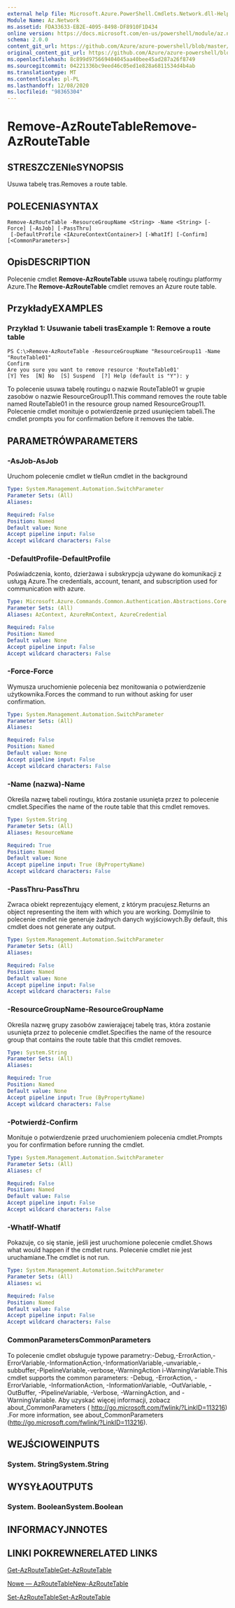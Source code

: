 ```yaml
---
external help file: Microsoft.Azure.PowerShell.Cmdlets.Network.dll-Help.xml
Module Name: Az.Network
ms.assetid: FDA33633-EB2E-4095-8498-DF8910F1D434
online version: https://docs.microsoft.com/en-us/powershell/module/az.network/remove-azroutetable
schema: 2.0.0
content_git_url: https://github.com/Azure/azure-powershell/blob/master/src/Network/Network/help/Remove-AzRouteTable.md
original_content_git_url: https://github.com/Azure/azure-powershell/blob/master/src/Network/Network/help/Remove-AzRouteTable.md
ms.openlocfilehash: 8c899d975669404045aa40bee45ad287a26f8749
ms.sourcegitcommit: 04221336bc9eed46c05ed1e828a6811534d4b4ab
ms.translationtype: MT
ms.contentlocale: pl-PL
ms.lasthandoff: 12/08/2020
ms.locfileid: "98365304"
---
```

# <span data-ttu-id="0a170-101">Remove-AzRouteTable</span><span class="sxs-lookup"><span data-stu-id="0a170-101">Remove-AzRouteTable</span></span>

## <span data-ttu-id="0a170-102">STRESZCZENIe</span><span class="sxs-lookup"><span data-stu-id="0a170-102">SYNOPSIS</span></span>
<span data-ttu-id="0a170-103">Usuwa tabelę tras.</span><span class="sxs-lookup"><span data-stu-id="0a170-103">Removes a route table.</span></span>

## <span data-ttu-id="0a170-104">POLECENIA</span><span class="sxs-lookup"><span data-stu-id="0a170-104">SYNTAX</span></span>

```
Remove-AzRouteTable -ResourceGroupName <String> -Name <String> [-Force] [-AsJob] [-PassThru]
 [-DefaultProfile <IAzureContextContainer>] [-WhatIf] [-Confirm] [<CommonParameters>]
```

## <span data-ttu-id="0a170-105">Opis</span><span class="sxs-lookup"><span data-stu-id="0a170-105">DESCRIPTION</span></span>
<span data-ttu-id="0a170-106">Polecenie cmdlet **Remove-AzRouteTable** usuwa tabelę routingu platformy Azure.</span><span class="sxs-lookup"><span data-stu-id="0a170-106">The **Remove-AzRouteTable** cmdlet removes an Azure route table.</span></span>

## <span data-ttu-id="0a170-107">Przykłady</span><span class="sxs-lookup"><span data-stu-id="0a170-107">EXAMPLES</span></span>

### <span data-ttu-id="0a170-108">Przykład 1: Usuwanie tabeli tras</span><span class="sxs-lookup"><span data-stu-id="0a170-108">Example 1: Remove a route table</span></span>
```
PS C:\>Remove-AzRouteTable -ResourceGroupName "ResourceGroup11 -Name "RouteTable01"
Confirm
Are you sure you want to remove resource 'RouteTable01'
[Y] Yes  [N] No  [S] Suspend  [?] Help (default is "Y"): y
```

<span data-ttu-id="0a170-109">To polecenie usuwa tabelę routingu o nazwie RouteTable01 w grupie zasobów o nazwie ResourceGroup11.</span><span class="sxs-lookup"><span data-stu-id="0a170-109">This command removes the route table named RouteTable01 in the resource group named ResourceGroup11.</span></span>
<span data-ttu-id="0a170-110">Polecenie cmdlet monituje o potwierdzenie przed usunięciem tabeli.</span><span class="sxs-lookup"><span data-stu-id="0a170-110">The cmdlet prompts you for confirmation before it removes the table.</span></span>

## <span data-ttu-id="0a170-111">PARAMETRÓW</span><span class="sxs-lookup"><span data-stu-id="0a170-111">PARAMETERS</span></span>

### <span data-ttu-id="0a170-112">-AsJob</span><span class="sxs-lookup"><span data-stu-id="0a170-112">-AsJob</span></span>
<span data-ttu-id="0a170-113">Uruchom polecenie cmdlet w tle</span><span class="sxs-lookup"><span data-stu-id="0a170-113">Run cmdlet in the background</span></span>

```yaml
Type: System.Management.Automation.SwitchParameter
Parameter Sets: (All)
Aliases:

Required: False
Position: Named
Default value: None
Accept pipeline input: False
Accept wildcard characters: False
```

### <span data-ttu-id="0a170-114">-DefaultProfile</span><span class="sxs-lookup"><span data-stu-id="0a170-114">-DefaultProfile</span></span>
<span data-ttu-id="0a170-115">Poświadczenia, konto, dzierżawa i subskrypcja używane do komunikacji z usługą Azure.</span><span class="sxs-lookup"><span data-stu-id="0a170-115">The credentials, account, tenant, and subscription used for communication with azure.</span></span>

```yaml
Type: Microsoft.Azure.Commands.Common.Authentication.Abstractions.Core.IAzureContextContainer
Parameter Sets: (All)
Aliases: AzContext, AzureRmContext, AzureCredential

Required: False
Position: Named
Default value: None
Accept pipeline input: False
Accept wildcard characters: False
```

### <span data-ttu-id="0a170-116">-Force</span><span class="sxs-lookup"><span data-stu-id="0a170-116">-Force</span></span>
<span data-ttu-id="0a170-117">Wymusza uruchomienie polecenia bez monitowania o potwierdzenie użytkownika.</span><span class="sxs-lookup"><span data-stu-id="0a170-117">Forces the command to run without asking for user confirmation.</span></span>

```yaml
Type: System.Management.Automation.SwitchParameter
Parameter Sets: (All)
Aliases:

Required: False
Position: Named
Default value: None
Accept pipeline input: False
Accept wildcard characters: False
```

### <span data-ttu-id="0a170-118">-Name (nazwa)</span><span class="sxs-lookup"><span data-stu-id="0a170-118">-Name</span></span>
<span data-ttu-id="0a170-119">Określa nazwę tabeli routingu, która zostanie usunięta przez to polecenie cmdlet.</span><span class="sxs-lookup"><span data-stu-id="0a170-119">Specifies the name of the route table that this cmdlet removes.</span></span>

```yaml
Type: System.String
Parameter Sets: (All)
Aliases: ResourceName

Required: True
Position: Named
Default value: None
Accept pipeline input: True (ByPropertyName)
Accept wildcard characters: False
```

### <span data-ttu-id="0a170-120">-PassThru</span><span class="sxs-lookup"><span data-stu-id="0a170-120">-PassThru</span></span>
<span data-ttu-id="0a170-121">Zwraca obiekt reprezentujący element, z którym pracujesz.</span><span class="sxs-lookup"><span data-stu-id="0a170-121">Returns an object representing the item with which you are working.</span></span>
<span data-ttu-id="0a170-122">Domyślnie to polecenie cmdlet nie generuje żadnych danych wyjściowych.</span><span class="sxs-lookup"><span data-stu-id="0a170-122">By default, this cmdlet does not generate any output.</span></span>

```yaml
Type: System.Management.Automation.SwitchParameter
Parameter Sets: (All)
Aliases:

Required: False
Position: Named
Default value: None
Accept pipeline input: False
Accept wildcard characters: False
```

### <span data-ttu-id="0a170-123">-ResourceGroupName</span><span class="sxs-lookup"><span data-stu-id="0a170-123">-ResourceGroupName</span></span>
<span data-ttu-id="0a170-124">Określa nazwę grupy zasobów zawierającej tabelę tras, która zostanie usunięta przez to polecenie cmdlet.</span><span class="sxs-lookup"><span data-stu-id="0a170-124">Specifies the name of the resource group that contains the route table that this cmdlet removes.</span></span>

```yaml
Type: System.String
Parameter Sets: (All)
Aliases:

Required: True
Position: Named
Default value: None
Accept pipeline input: True (ByPropertyName)
Accept wildcard characters: False
```

### <span data-ttu-id="0a170-125">-Potwierdź</span><span class="sxs-lookup"><span data-stu-id="0a170-125">-Confirm</span></span>
<span data-ttu-id="0a170-126">Monituje o potwierdzenie przed uruchomieniem polecenia cmdlet.</span><span class="sxs-lookup"><span data-stu-id="0a170-126">Prompts you for confirmation before running the cmdlet.</span></span>

```yaml
Type: System.Management.Automation.SwitchParameter
Parameter Sets: (All)
Aliases: cf

Required: False
Position: Named
Default value: False
Accept pipeline input: False
Accept wildcard characters: False
```

### <span data-ttu-id="0a170-127">-WhatIf</span><span class="sxs-lookup"><span data-stu-id="0a170-127">-WhatIf</span></span>
<span data-ttu-id="0a170-128">Pokazuje, co się stanie, jeśli jest uruchomione polecenie cmdlet.</span><span class="sxs-lookup"><span data-stu-id="0a170-128">Shows what would happen if the cmdlet runs.</span></span>
<span data-ttu-id="0a170-129">Polecenie cmdlet nie jest uruchamiane.</span><span class="sxs-lookup"><span data-stu-id="0a170-129">The cmdlet is not run.</span></span>

```yaml
Type: System.Management.Automation.SwitchParameter
Parameter Sets: (All)
Aliases: wi

Required: False
Position: Named
Default value: False
Accept pipeline input: False
Accept wildcard characters: False
```

### <span data-ttu-id="0a170-130">CommonParameters</span><span class="sxs-lookup"><span data-stu-id="0a170-130">CommonParameters</span></span>
<span data-ttu-id="0a170-131">To polecenie cmdlet obsługuje typowe parametry:-Debug,-ErrorAction,-ErrorVariable,-InformationAction,-InformationVariable,-unvariable,-subbuffer,-PipelineVariable,-verbose,-WarningAction i-WarningVariable.</span><span class="sxs-lookup"><span data-stu-id="0a170-131">This cmdlet supports the common parameters: -Debug, -ErrorAction, -ErrorVariable, -InformationAction, -InformationVariable, -OutVariable, -OutBuffer, -PipelineVariable, -Verbose, -WarningAction, and -WarningVariable.</span></span> <span data-ttu-id="0a170-132">Aby uzyskać więcej informacji, zobacz about_CommonParameters ( http://go.microsoft.com/fwlink/?LinkID=113216) .</span><span class="sxs-lookup"><span data-stu-id="0a170-132">For more information, see about_CommonParameters (http://go.microsoft.com/fwlink/?LinkID=113216).</span></span>

## <span data-ttu-id="0a170-133">WEJŚCIOWE</span><span class="sxs-lookup"><span data-stu-id="0a170-133">INPUTS</span></span>

### <span data-ttu-id="0a170-134">System. String</span><span class="sxs-lookup"><span data-stu-id="0a170-134">System.String</span></span>

## <span data-ttu-id="0a170-135">WYSYŁA</span><span class="sxs-lookup"><span data-stu-id="0a170-135">OUTPUTS</span></span>

### <span data-ttu-id="0a170-136">System. Boolean</span><span class="sxs-lookup"><span data-stu-id="0a170-136">System.Boolean</span></span>

## <span data-ttu-id="0a170-137">INFORMACYJN</span><span class="sxs-lookup"><span data-stu-id="0a170-137">NOTES</span></span>

## <span data-ttu-id="0a170-138">LINKI POKREWNE</span><span class="sxs-lookup"><span data-stu-id="0a170-138">RELATED LINKS</span></span>

[<span data-ttu-id="0a170-139">Get-AzRouteTable</span><span class="sxs-lookup"><span data-stu-id="0a170-139">Get-AzRouteTable</span></span>](./Get-AzRouteTable.md)

[<span data-ttu-id="0a170-140">Nowe — AzRouteTable</span><span class="sxs-lookup"><span data-stu-id="0a170-140">New-AzRouteTable</span></span>](./New-AzRouteTable.md)

[<span data-ttu-id="0a170-141">Set-AzRouteTable</span><span class="sxs-lookup"><span data-stu-id="0a170-141">Set-AzRouteTable</span></span>](./Set-AzRouteTable.md)


